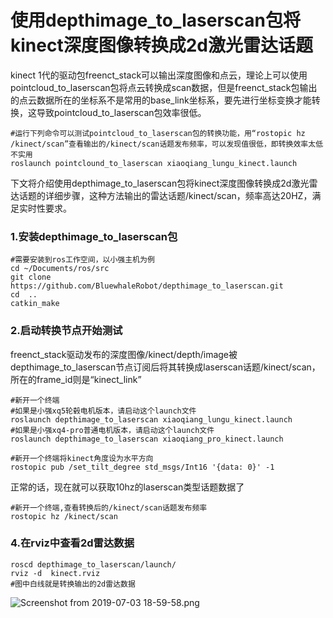 # 使用depthimage_to_laserscan包将kinect深度图像转换成2d激光雷达话题<br>
kinect 1代的驱动包freenct_stack可以输出深度图像和点云，理论上可以使用pointcloud_to_laserscan包将点云转换成scan数据，但是freenct_stack包输出的点云数据所在的坐标系不是常用的base_link坐标系，要先进行坐标变换才能转换，这导致pointcloud_to_laserscan包效率很低。
```
#运行下列命令可以测试pointcloud_to_laserscan包的转换功能，用“rostopic hz /kinect/scan”查看输出的/kinect/scan话题发布频率，可以发现值很低，即转换效率太低不实用
roslaunch pointclound_to_laserscan xiaoqiang_lungu_kinect.launch
```
下文将介绍使用depthimage_to_laserscan包将kinect深度图像转换成2d激光雷达话题的详细步骤，这种方法输出的雷达话题/kinect/scan，频率高达20HZ，满足实时性要求。
### 1.安装depthimage_to_laserscan包
```
#需要安装到ros工作空间，以小强主机为例
cd ~/Documents/ros/src
git clone https://github.com/BluewhaleRobot/depthimage_to_laserscan.git
cd  ..
catkin_make
```
### 2.启动转换节点开始测试
freenct_stack驱动发布的深度图像/kinect/depth/image被 depthimage_to_laserscan节点订阅后将其转换成laserscan话题/kinect/scan，所在的frame_id则是“kinect_link”
```
#新开一个终端
#如果是小强xq5轮毂电机版本，请启动这个launch文件
roslaunch depthimage_to_laserscan xiaoqiang_lungu_kinect.launch
#如果是小强xq4-pro普通电机版本，请启动这个launch文件
roslaunch depthimage_to_laserscan xiaoqiang_pro_kinect.launch

#新开一个终端将kinect角度设为水平方向
rostopic pub /set_tilt_degree std_msgs/Int16 '{data: 0}' -1
```
正常的话，现在就可以获取10hz的laserscan类型话题数据了
```
#新开一个终端,查看转换后的/kinect/scan话题发布频率
rostopic hz /kinect/scan
```
### 4.在rviz中查看2d雷达数据
```
roscd depthimage_to_laserscan/launch/
rviz -d  kinect.rviz
#图中白线就是转换输出的2d雷达数据
```
![Screenshot from 2019-07-03 18-59-58.png](http://community.bwbot.org/assets/uploads/files/1562153605529-screenshot-from-2019-07-03-18-59-58.png)
